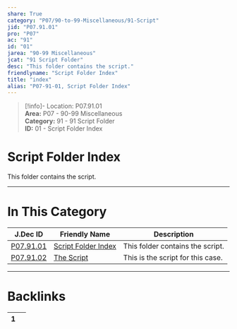 ```yaml
---  
share: True  
category: "P07/90-to-99-Miscellaneous/91-Script"  
jid: "P07.91.01"  
pro: "P07"  
ac: "91"  
id: "01"  
jarea: "90-99 Miscellaneous"  
jcat: "91 Script Folder"  
desc: "This folder contains the script."  
friendlyname: "Script Folder Index"  
title: "index"  
alias: "P07-91-01, Script Folder Index"  
---  
```

>[!info]- Location: P07.91.01  
>**Area:** P07 - 90-99 Miscellaneous  
>**Category:** 91 - 91 Script Folder  
>**ID:** 01 - Script Folder Index  
  
# Script Folder Index  
  
This folder contains the script.  
   
  
  
---  
# In This Category  
  
| J.Dec ID                                                                                  | Friendly Name                                                                               | Description                       |  
| ----------------------------------------------------------------------------------------- | ------------------------------------------------------------------------------------------- | --------------------------------- |  
| [P07.91.01](index.md)         | [Script Folder Index](index.md) | This folder contains the script.  |  
| [P07.91.02](./92-The-Script.md) | [The Script](./92-The-Script.md)  | This is the script for this case. |  
  
  
---  
# Backlinks  
<div><table class="dataview table-view-table"><thead class="table-view-thead"><tr class="table-view-tr-header"><th class="table-view-th"><span></span><span class="dataview small-text">1</span></th><th class="table-view-th"><span></span></th></tr></thead><tbody class="table-view-tbody"></tbody></table></div>